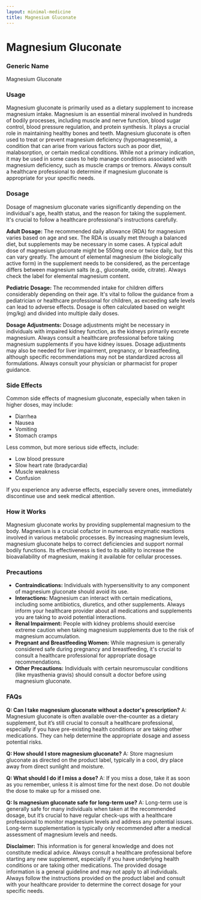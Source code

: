 ```yaml
---
layout: minimal-medicine
title: Magnesium Gluconate
---
```


# Magnesium Gluconate
### Generic Name
Magnesium Gluconate

### Usage

Magnesium gluconate is primarily used as a dietary supplement to increase magnesium intake.  Magnesium is an essential mineral involved in hundreds of bodily processes, including muscle and nerve function, blood sugar control, blood pressure regulation, and protein synthesis.  It plays a crucial role in maintaining healthy bones and teeth.  Magnesium gluconate is often used to treat or prevent magnesium deficiency (hypomagnesemia), a condition that can arise from various factors such as poor diet, malabsorption, or certain medical conditions.  While not a primary indication, it may be used in some cases to help manage conditions associated with magnesium deficiency, such as muscle cramps or tremors.  Always consult a healthcare professional to determine if magnesium gluconate is appropriate for your specific needs.


### Dosage

Dosage of magnesium gluconate varies significantly depending on the individual's age, health status, and the reason for taking the supplement.  It's crucial to follow a healthcare professional's instructions carefully.  

**Adult Dosage:** The recommended daily allowance (RDA) for magnesium varies based on age and sex.  The RDA is usually met through a balanced diet, but supplements may be necessary in some cases. A typical adult dose of magnesium gluconate might be 550mg once or twice daily, but this can vary greatly.  The amount of elemental magnesium (the biologically active form) in the supplement needs to be considered, as the percentage differs between magnesium salts (e.g., gluconate, oxide, citrate). Always check the label for elemental magnesium content.

**Pediatric Dosage:** The recommended intake for children differs considerably depending on their age. It's vital to follow the guidance from a pediatrician or healthcare professional for children, as exceeding safe levels can lead to adverse effects.  Dosage is often calculated based on weight (mg/kg) and divided into multiple daily doses.

**Dosage Adjustments:**  Dosage adjustments might be necessary in individuals with impaired kidney function, as the kidneys primarily excrete magnesium.  Always consult a healthcare professional before taking magnesium supplements if you have kidney issues.  Dosage adjustments may also be needed for liver impairment, pregnancy, or breastfeeding, although specific recommendations may not be standardized across all formulations.  Always consult your physician or pharmacist for proper guidance.


### Side Effects

Common side effects of magnesium gluconate, especially when taken in higher doses, may include:

* Diarrhea
* Nausea
* Vomiting
* Stomach cramps

Less common, but more serious side effects,  include:

* Low blood pressure
* Slow heart rate (bradycardia)
* Muscle weakness
* Confusion

If you experience any adverse effects, especially severe ones, immediately discontinue use and seek medical attention.


### How it Works

Magnesium gluconate works by providing supplemental magnesium to the body. Magnesium is a crucial cofactor in numerous enzymatic reactions involved in various metabolic processes.  By increasing magnesium levels, magnesium gluconate helps to correct deficiencies and support normal bodily functions. Its effectiveness is tied to its ability to increase the bioavailability of magnesium, making it available for cellular processes.


### Precautions

* **Contraindications:** Individuals with hypersensitivity to any component of magnesium gluconate should avoid its use.
* **Interactions:** Magnesium can interact with certain medications, including some antibiotics, diuretics, and other supplements. Always inform your healthcare provider about all medications and supplements you are taking to avoid potential interactions.
* **Renal Impairment:**  People with kidney problems should exercise extreme caution when taking magnesium supplements due to the risk of magnesium accumulation. 
* **Pregnant and Breastfeeding Women:** While magnesium is generally considered safe during pregnancy and breastfeeding, it's crucial to consult a healthcare professional for appropriate dosage recommendations.
* **Other Precautions:**  Individuals with certain neuromuscular conditions (like myasthenia gravis) should consult a doctor before using magnesium gluconate.

### FAQs

**Q: Can I take magnesium gluconate without a doctor's prescription?**
A:  Magnesium gluconate is often available over-the-counter as a dietary supplement, but it’s still crucial to consult a healthcare professional, especially if you have pre-existing health conditions or are taking other medications.  They can help determine the appropriate dosage and assess potential risks.

**Q: How should I store magnesium gluconate?**
A: Store magnesium gluconate as directed on the product label, typically in a cool, dry place away from direct sunlight and moisture.

**Q: What should I do if I miss a dose?**
A: If you miss a dose, take it as soon as you remember, unless it is almost time for the next dose.  Do not double the dose to make up for a missed one.

**Q: Is magnesium gluconate safe for long-term use?**
A: Long-term use is generally safe for many individuals when taken at the recommended dosage, but it’s crucial to have regular check-ups with a healthcare professional to monitor magnesium levels and address any potential issues.  Long-term supplementation is typically only recommended after a medical assessment of magnesium levels and needs.


**Disclaimer:**  This information is for general knowledge and does not constitute medical advice.  Always consult a healthcare professional before starting any new supplement, especially if you have underlying health conditions or are taking other medications.  The provided dosage information is a general guideline and may not apply to all individuals.  Always follow the instructions provided on the product label and consult with your healthcare provider to determine the correct dosage for your specific needs.
